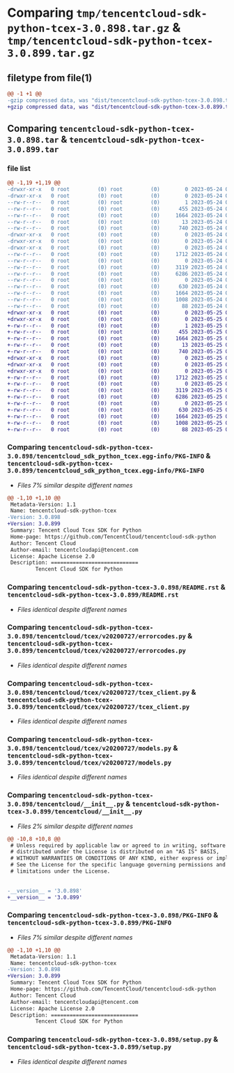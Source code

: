 # Comparing `tmp/tencentcloud-sdk-python-tcex-3.0.898.tar.gz` & `tmp/tencentcloud-sdk-python-tcex-3.0.899.tar.gz`

## filetype from file(1)

```diff
@@ -1 +1 @@
-gzip compressed data, was "dist/tencentcloud-sdk-python-tcex-3.0.898.tar", last modified: Wed May 24 02:07:10 2023, max compression
+gzip compressed data, was "dist/tencentcloud-sdk-python-tcex-3.0.899.tar", last modified: Thu May 25 00:36:57 2023, max compression
```

## Comparing `tencentcloud-sdk-python-tcex-3.0.898.tar` & `tencentcloud-sdk-python-tcex-3.0.899.tar`

### file list

```diff
@@ -1,19 +1,19 @@
-drwxr-xr-x   0 root         (0) root         (0)        0 2023-05-24 02:07:10.000000 tencentcloud-sdk-python-tcex-3.0.898/
-drwxr-xr-x   0 root         (0) root         (0)        0 2023-05-24 02:07:10.000000 tencentcloud-sdk-python-tcex-3.0.898/tencentcloud_sdk_python_tcex.egg-info/
--rw-r--r--   0 root         (0) root         (0)        1 2023-05-24 02:07:10.000000 tencentcloud-sdk-python-tcex-3.0.898/tencentcloud_sdk_python_tcex.egg-info/dependency_links.txt
--rw-r--r--   0 root         (0) root         (0)      455 2023-05-24 02:07:10.000000 tencentcloud-sdk-python-tcex-3.0.898/tencentcloud_sdk_python_tcex.egg-info/SOURCES.txt
--rw-r--r--   0 root         (0) root         (0)     1664 2023-05-24 02:07:10.000000 tencentcloud-sdk-python-tcex-3.0.898/tencentcloud_sdk_python_tcex.egg-info/PKG-INFO
--rw-r--r--   0 root         (0) root         (0)       13 2023-05-24 02:07:10.000000 tencentcloud-sdk-python-tcex-3.0.898/tencentcloud_sdk_python_tcex.egg-info/top_level.txt
--rw-r--r--   0 root         (0) root         (0)      740 2023-05-24 02:07:10.000000 tencentcloud-sdk-python-tcex-3.0.898/README.rst
-drwxr-xr-x   0 root         (0) root         (0)        0 2023-05-24 02:07:10.000000 tencentcloud-sdk-python-tcex-3.0.898/tencentcloud/
-drwxr-xr-x   0 root         (0) root         (0)        0 2023-05-24 02:07:10.000000 tencentcloud-sdk-python-tcex-3.0.898/tencentcloud/tcex/
-drwxr-xr-x   0 root         (0) root         (0)        0 2023-05-24 02:07:10.000000 tencentcloud-sdk-python-tcex-3.0.898/tencentcloud/tcex/v20200727/
--rw-r--r--   0 root         (0) root         (0)     1712 2023-05-24 02:07:10.000000 tencentcloud-sdk-python-tcex-3.0.898/tencentcloud/tcex/v20200727/errorcodes.py
--rw-r--r--   0 root         (0) root         (0)        0 2023-05-24 02:07:10.000000 tencentcloud-sdk-python-tcex-3.0.898/tencentcloud/tcex/v20200727/__init__.py
--rw-r--r--   0 root         (0) root         (0)     3119 2023-05-24 02:07:10.000000 tencentcloud-sdk-python-tcex-3.0.898/tencentcloud/tcex/v20200727/tcex_client.py
--rw-r--r--   0 root         (0) root         (0)     6286 2023-05-24 02:07:10.000000 tencentcloud-sdk-python-tcex-3.0.898/tencentcloud/tcex/v20200727/models.py
--rw-r--r--   0 root         (0) root         (0)        0 2023-05-24 02:07:10.000000 tencentcloud-sdk-python-tcex-3.0.898/tencentcloud/tcex/__init__.py
--rw-r--r--   0 root         (0) root         (0)      630 2023-05-24 02:07:10.000000 tencentcloud-sdk-python-tcex-3.0.898/tencentcloud/__init__.py
--rw-r--r--   0 root         (0) root         (0)     1664 2023-05-24 02:07:10.000000 tencentcloud-sdk-python-tcex-3.0.898/PKG-INFO
--rw-r--r--   0 root         (0) root         (0)     1008 2023-05-24 02:07:10.000000 tencentcloud-sdk-python-tcex-3.0.898/setup.py
--rw-r--r--   0 root         (0) root         (0)       88 2023-05-24 02:07:10.000000 tencentcloud-sdk-python-tcex-3.0.898/setup.cfg
+drwxr-xr-x   0 root         (0) root         (0)        0 2023-05-25 00:36:57.000000 tencentcloud-sdk-python-tcex-3.0.899/
+drwxr-xr-x   0 root         (0) root         (0)        0 2023-05-25 00:36:57.000000 tencentcloud-sdk-python-tcex-3.0.899/tencentcloud_sdk_python_tcex.egg-info/
+-rw-r--r--   0 root         (0) root         (0)        1 2023-05-25 00:36:57.000000 tencentcloud-sdk-python-tcex-3.0.899/tencentcloud_sdk_python_tcex.egg-info/dependency_links.txt
+-rw-r--r--   0 root         (0) root         (0)      455 2023-05-25 00:36:57.000000 tencentcloud-sdk-python-tcex-3.0.899/tencentcloud_sdk_python_tcex.egg-info/SOURCES.txt
+-rw-r--r--   0 root         (0) root         (0)     1664 2023-05-25 00:36:57.000000 tencentcloud-sdk-python-tcex-3.0.899/tencentcloud_sdk_python_tcex.egg-info/PKG-INFO
+-rw-r--r--   0 root         (0) root         (0)       13 2023-05-25 00:36:57.000000 tencentcloud-sdk-python-tcex-3.0.899/tencentcloud_sdk_python_tcex.egg-info/top_level.txt
+-rw-r--r--   0 root         (0) root         (0)      740 2023-05-25 00:36:57.000000 tencentcloud-sdk-python-tcex-3.0.899/README.rst
+drwxr-xr-x   0 root         (0) root         (0)        0 2023-05-25 00:36:57.000000 tencentcloud-sdk-python-tcex-3.0.899/tencentcloud/
+drwxr-xr-x   0 root         (0) root         (0)        0 2023-05-25 00:36:57.000000 tencentcloud-sdk-python-tcex-3.0.899/tencentcloud/tcex/
+drwxr-xr-x   0 root         (0) root         (0)        0 2023-05-25 00:36:57.000000 tencentcloud-sdk-python-tcex-3.0.899/tencentcloud/tcex/v20200727/
+-rw-r--r--   0 root         (0) root         (0)     1712 2023-05-25 00:36:57.000000 tencentcloud-sdk-python-tcex-3.0.899/tencentcloud/tcex/v20200727/errorcodes.py
+-rw-r--r--   0 root         (0) root         (0)        0 2023-05-25 00:36:57.000000 tencentcloud-sdk-python-tcex-3.0.899/tencentcloud/tcex/v20200727/__init__.py
+-rw-r--r--   0 root         (0) root         (0)     3119 2023-05-25 00:36:57.000000 tencentcloud-sdk-python-tcex-3.0.899/tencentcloud/tcex/v20200727/tcex_client.py
+-rw-r--r--   0 root         (0) root         (0)     6286 2023-05-25 00:36:57.000000 tencentcloud-sdk-python-tcex-3.0.899/tencentcloud/tcex/v20200727/models.py
+-rw-r--r--   0 root         (0) root         (0)        0 2023-05-25 00:36:57.000000 tencentcloud-sdk-python-tcex-3.0.899/tencentcloud/tcex/__init__.py
+-rw-r--r--   0 root         (0) root         (0)      630 2023-05-25 00:36:57.000000 tencentcloud-sdk-python-tcex-3.0.899/tencentcloud/__init__.py
+-rw-r--r--   0 root         (0) root         (0)     1664 2023-05-25 00:36:57.000000 tencentcloud-sdk-python-tcex-3.0.899/PKG-INFO
+-rw-r--r--   0 root         (0) root         (0)     1008 2023-05-25 00:36:57.000000 tencentcloud-sdk-python-tcex-3.0.899/setup.py
+-rw-r--r--   0 root         (0) root         (0)       88 2023-05-25 00:36:57.000000 tencentcloud-sdk-python-tcex-3.0.899/setup.cfg
```

### Comparing `tencentcloud-sdk-python-tcex-3.0.898/tencentcloud_sdk_python_tcex.egg-info/PKG-INFO` & `tencentcloud-sdk-python-tcex-3.0.899/tencentcloud_sdk_python_tcex.egg-info/PKG-INFO`

 * *Files 7% similar despite different names*

```diff
@@ -1,10 +1,10 @@
 Metadata-Version: 1.1
 Name: tencentcloud-sdk-python-tcex
-Version: 3.0.898
+Version: 3.0.899
 Summary: Tencent Cloud Tcex SDK for Python
 Home-page: https://github.com/TencentCloud/tencentcloud-sdk-python
 Author: Tencent Cloud
 Author-email: tencentcloudapi@tencent.com
 License: Apache License 2.0
 Description: ============================
         Tencent Cloud SDK for Python
```

### Comparing `tencentcloud-sdk-python-tcex-3.0.898/README.rst` & `tencentcloud-sdk-python-tcex-3.0.899/README.rst`

 * *Files identical despite different names*

### Comparing `tencentcloud-sdk-python-tcex-3.0.898/tencentcloud/tcex/v20200727/errorcodes.py` & `tencentcloud-sdk-python-tcex-3.0.899/tencentcloud/tcex/v20200727/errorcodes.py`

 * *Files identical despite different names*

### Comparing `tencentcloud-sdk-python-tcex-3.0.898/tencentcloud/tcex/v20200727/tcex_client.py` & `tencentcloud-sdk-python-tcex-3.0.899/tencentcloud/tcex/v20200727/tcex_client.py`

 * *Files identical despite different names*

### Comparing `tencentcloud-sdk-python-tcex-3.0.898/tencentcloud/tcex/v20200727/models.py` & `tencentcloud-sdk-python-tcex-3.0.899/tencentcloud/tcex/v20200727/models.py`

 * *Files identical despite different names*

### Comparing `tencentcloud-sdk-python-tcex-3.0.898/tencentcloud/__init__.py` & `tencentcloud-sdk-python-tcex-3.0.899/tencentcloud/__init__.py`

 * *Files 2% similar despite different names*

```diff
@@ -10,8 +10,8 @@
 # Unless required by applicable law or agreed to in writing, software
 # distributed under the License is distributed on an "AS IS" BASIS,
 # WITHOUT WARRANTIES OR CONDITIONS OF ANY KIND, either express or implied.
 # See the License for the specific language governing permissions and
 # limitations under the License.
 
 
-__version__ = '3.0.898'
+__version__ = '3.0.899'
```

### Comparing `tencentcloud-sdk-python-tcex-3.0.898/PKG-INFO` & `tencentcloud-sdk-python-tcex-3.0.899/PKG-INFO`

 * *Files 7% similar despite different names*

```diff
@@ -1,10 +1,10 @@
 Metadata-Version: 1.1
 Name: tencentcloud-sdk-python-tcex
-Version: 3.0.898
+Version: 3.0.899
 Summary: Tencent Cloud Tcex SDK for Python
 Home-page: https://github.com/TencentCloud/tencentcloud-sdk-python
 Author: Tencent Cloud
 Author-email: tencentcloudapi@tencent.com
 License: Apache License 2.0
 Description: ============================
         Tencent Cloud SDK for Python
```

### Comparing `tencentcloud-sdk-python-tcex-3.0.898/setup.py` & `tencentcloud-sdk-python-tcex-3.0.899/setup.py`

 * *Files identical despite different names*

